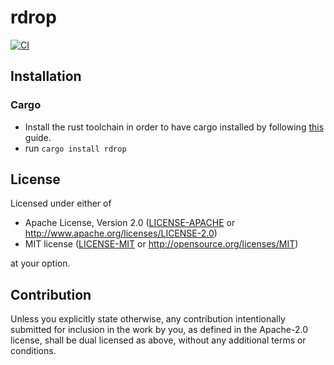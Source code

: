 # rdrop
<!-- [![Crates.io](https://img.shields.io/crates/v/rdrop.svg)](https://crates.io/crates/rdrop) -->
<!-- [![Docs.rs](https://docs.rs/rdrop/badge.svg)](https://docs.rs/rdrop) -->
[![CI](https://github.com//rdrop/workflows/CI/badge.svg)](https://github.com//rdrop/actions)

## Installation

### Cargo

* Install the rust toolchain in order to have cargo installed by following
  [this](https://www.rust-lang.org/tools/install) guide.
* run `cargo install rdrop`

## License

Licensed under either of

 * Apache License, Version 2.0
   ([LICENSE-APACHE](LICENSE-APACHE) or http://www.apache.org/licenses/LICENSE-2.0)
 * MIT license
   ([LICENSE-MIT](LICENSE-MIT) or http://opensource.org/licenses/MIT)

at your option.

## Contribution

Unless you explicitly state otherwise, any contribution intentionally submitted
for inclusion in the work by you, as defined in the Apache-2.0 license, shall be
dual licensed as above, without any additional terms or conditions.
